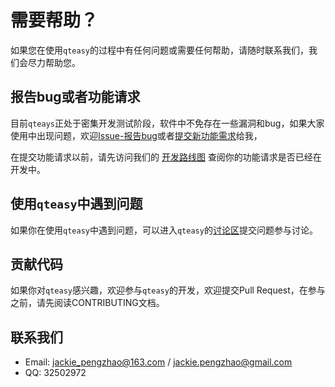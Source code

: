 # 需要帮助？

如果您在使用`qteasy`的过程中有任何问题或需要任何帮助，请随时联系我们，我们会尽力帮助您。

## 报告bug或者功能请求

目前`qteays`正处于密集开发测试阶段，软件中不免存在一些漏洞和bug，如果大家使用中出现问题，欢迎[Issue-报告bug](https://github.com/shepherdpp/qteasy/issues/new?assignees=&labels=&projects=&template=bug-report---bug报告.md&title=)或者[提交新功能需求](https://github.com/shepherdpp/qteasy/issues/new?assignees=&labels=&projects=&template=feature-request---新功能需求.md&title=)给我，

在提交功能请求以前，请先访问我们的 [开发路线图](https://qteasy.readthedocs.io/zh/latest/roadmap.html) 查阅你的功能请求是否已经在开发中。

## 使用`qteasy`中遇到问题

如果你在使用`qteasy`中遇到问题，可以进入`qteasy`的[讨论区](https://github.com/shepherdpp/qteasy/discussions)提交问题参与讨论。

## 贡献代码

如果你对`qteasy`感兴趣，欢迎参与`qteasy`的开发，欢迎提交Pull Request，在参与之前，请先阅读CONTRIBUTING文档。

## 联系我们

- Email: jackie_pengzhao@163.com / jackie.pengzhao@gmail.com
- QQ: 32502972
